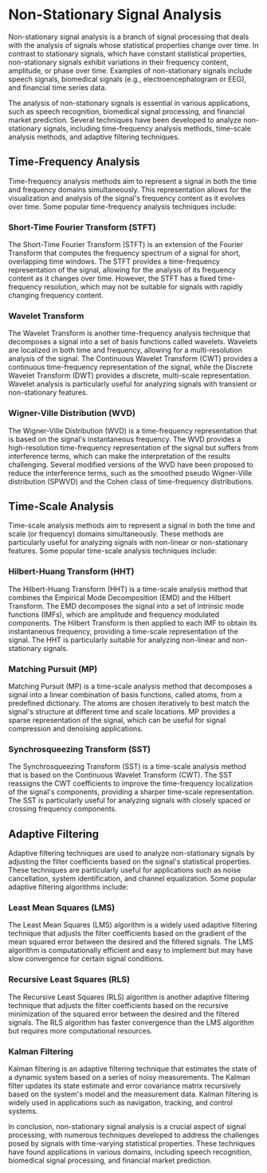 # Non-Stationary Signal Analysis

Non-stationary signal analysis is a branch of signal processing that deals with the analysis of signals whose statistical properties change over time. In contrast to stationary signals, which have constant statistical properties, non-stationary signals exhibit variations in their frequency content, amplitude, or phase over time. Examples of non-stationary signals include speech signals, biomedical signals (e.g., electroencephalogram or EEG), and financial time series data.

The analysis of non-stationary signals is essential in various applications, such as speech recognition, biomedical signal processing, and financial market prediction. Several techniques have been developed to analyze non-stationary signals, including time-frequency analysis methods, time-scale analysis methods, and adaptive filtering techniques.

## Time-Frequency Analysis

Time-frequency analysis methods aim to represent a signal in both the time and frequency domains simultaneously. This representation allows for the visualization and analysis of the signal's frequency content as it evolves over time. Some popular time-frequency analysis techniques include:

### Short-Time Fourier Transform (STFT)

The Short-Time Fourier Transform (STFT) is an extension of the Fourier Transform that computes the frequency spectrum of a signal for short, overlapping time windows. The STFT provides a time-frequency representation of the signal, allowing for the analysis of its frequency content as it changes over time. However, the STFT has a fixed time-frequency resolution, which may not be suitable for signals with rapidly changing frequency content.

### Wavelet Transform

The Wavelet Transform is another time-frequency analysis technique that decomposes a signal into a set of basis functions called wavelets. Wavelets are localized in both time and frequency, allowing for a multi-resolution analysis of the signal. The Continuous Wavelet Transform (CWT) provides a continuous time-frequency representation of the signal, while the Discrete Wavelet Transform (DWT) provides a discrete, multi-scale representation. Wavelet analysis is particularly useful for analyzing signals with transient or non-stationary features.

### Wigner-Ville Distribution (WVD)

The Wigner-Ville Distribution (WVD) is a time-frequency representation that is based on the signal's instantaneous frequency. The WVD provides a high-resolution time-frequency representation of the signal but suffers from interference terms, which can make the interpretation of the results challenging. Several modified versions of the WVD have been proposed to reduce the interference terms, such as the smoothed pseudo Wigner-Ville distribution (SPWVD) and the Cohen class of time-frequency distributions.

## Time-Scale Analysis

Time-scale analysis methods aim to represent a signal in both the time and scale (or frequency) domains simultaneously. These methods are particularly useful for analyzing signals with non-linear or non-stationary features. Some popular time-scale analysis techniques include:

### Hilbert-Huang Transform (HHT)

The Hilbert-Huang Transform (HHT) is a time-scale analysis method that combines the Empirical Mode Decomposition (EMD) and the Hilbert Transform. The EMD decomposes the signal into a set of intrinsic mode functions (IMFs), which are amplitude and frequency modulated components. The Hilbert Transform is then applied to each IMF to obtain its instantaneous frequency, providing a time-scale representation of the signal. The HHT is particularly suitable for analyzing non-linear and non-stationary signals.

### Matching Pursuit (MP)

Matching Pursuit (MP) is a time-scale analysis method that decomposes a signal into a linear combination of basis functions, called atoms, from a predefined dictionary. The atoms are chosen iteratively to best match the signal's structure at different time and scale locations. MP provides a sparse representation of the signal, which can be useful for signal compression and denoising applications.

### Synchrosqueezing Transform (SST)

The Synchrosqueezing Transform (SST) is a time-scale analysis method that is based on the Continuous Wavelet Transform (CWT). The SST reassigns the CWT coefficients to improve the time-frequency localization of the signal's components, providing a sharper time-scale representation. The SST is particularly useful for analyzing signals with closely spaced or crossing frequency components.

## Adaptive Filtering

Adaptive filtering techniques are used to analyze non-stationary signals by adjusting the filter coefficients based on the signal's statistical properties. These techniques are particularly useful for applications such as noise cancellation, system identification, and channel equalization. Some popular adaptive filtering algorithms include:

### Least Mean Squares (LMS)

The Least Mean Squares (LMS) algorithm is a widely used adaptive filtering technique that adjusts the filter coefficients based on the gradient of the mean squared error between the desired and the filtered signals. The LMS algorithm is computationally efficient and easy to implement but may have slow convergence for certain signal conditions.

### Recursive Least Squares (RLS)

The Recursive Least Squares (RLS) algorithm is another adaptive filtering technique that adjusts the filter coefficients based on the recursive minimization of the squared error between the desired and the filtered signals. The RLS algorithm has faster convergence than the LMS algorithm but requires more computational resources.

### Kalman Filtering

Kalman filtering is an adaptive filtering technique that estimates the state of a dynamic system based on a series of noisy measurements. The Kalman filter updates its state estimate and error covariance matrix recursively based on the system's model and the measurement data. Kalman filtering is widely used in applications such as navigation, tracking, and control systems.

In conclusion, non-stationary signal analysis is a crucial aspect of signal processing, with numerous techniques developed to address the challenges posed by signals with time-varying statistical properties. These techniques have found applications in various domains, including speech recognition, biomedical signal processing, and financial market prediction.
